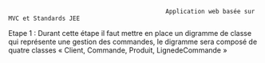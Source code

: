                                                 Application web basée sur MVC et Standards JEE



 Etape 1 : Durant cette étape il faut mettre en place un digramme de classe qui représente une gestion 
des commandes, le digramme sera composé de quatre classes « Client, Commande, Produit, 
LignedeCommande »


